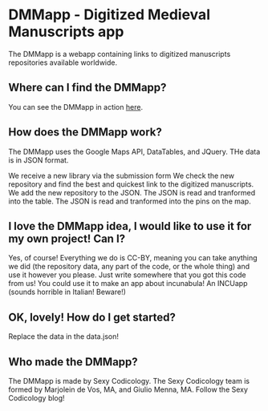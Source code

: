 # DMMapp - Digitized Medieval Manuscripts app

The DMMapp is a webapp containing links to digitized manuscripts repositories available worldwide.

## Where can I find the DMMapp?
You can see the DMMapp in action [here](//digitizedmedievalmanuscripts.org/app).

## How does the DMMapp work?
The DMMapp uses the Google Maps API, DataTables, and JQuery. THe data is in JSON format.

We receive a new library via the submission form
We check the new repository and find the best and quickest link to the digitized manuscripts.
We add the new repository to the JSON.
The JSON is read and tranformed into the table.
The JSON is read and tranformed into the pins on the map.

## I love the DMMapp idea, I would like to use it for my own project! Can I?
Yes, of course! Everything we do is CC-BY, meaning you can take anything we did (the repository data, any part of the code, or the whole thing) and use it however you please. Just write somewhere that you got this code from us!
You could use it to make an app about incunabula! An INCUapp (sounds horrible in Italian! Beware!)

## OK, lovely! How do I get started?

Replace the data in the data.json!


## Who made the DMMapp?
The DMMapp is made by Sexy Codicology. The Sexy Codicology team is formed by Marjolein de Vos, MA, and Giulio Menna, MA.
Follow the Sexy Codicology blog!